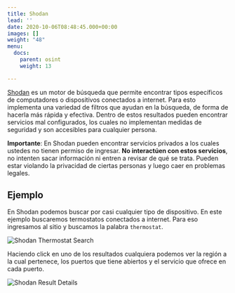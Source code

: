 ```yaml
---
title: Shodan
lead: ''
date: 2020-10-06T08:48:45.000+00:00
images: []
weight: "48"
menu:
  docs:
    parent: osint
    weight: 13

---
```

[Shodan](https://www.shodan.io/) es un motor de búsqueda que permite encontrar tipos específicos de computadores o dispositivos
conectados a internet. Para esto implementa una variedad de filtros que ayudan en la búsqueda,
de forma de hacerla más rápida y efectiva. Dentro de estos resultados pueden encontrar servicios mal
configurados, los cuales no implementan medidas de seguridad y son accesibles para cualquier persona.

**Importante**: En Shodan pueden encontrar servicios privados a los cuales ustedes no tienen permiso de ingresar.
**No interactúen con estos servicios**, no intenten sacar información ni entren a revisar de qué se trata.
Pueden estar violando la privacidad de ciertas personas y luego caer en problemas legales.

## Ejemplo

En Shodan podemos buscar por casi cualquier tipo de dispositivo. En este ejemplo buscaremos termostatos
conectados a internet. Para eso ingresamos al sitio y buscamos la palabra `thermostat`.

![Shodan Thermostat Search](../shodan-thermostat.png)

Haciendo click en uno de los resultados cualquiera podemos ver la región a la cual pertenece, los puertos que
tiene abiertos y el servicio que ofrece en cada puerto.

![Shodan Result Details](../shodan-result-details.png)